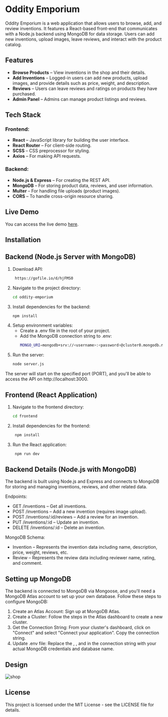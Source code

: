 # Oddity Emporium

Oddity Emporium is a web application that allows users to browse, add, and review inventions. It features a React-based front-end that communicates with a Node.js backend using MongoDB for data storage. Users can add new inventions, upload images, leave reviews, and interact with the product catalog.

## Features

- **Browse Products** – View inventions in the shop and their details.
- **Add Inventions** – Logged-in users can add new products, upload images, and provide details such as price, weight, and description.
- **Reviews** – Users can leave reviews and ratings on products they have purchased.
- **Admin Panel** – Admins can manage product listings and reviews.

## Tech Stack

### Frontend:
- **React** – JavaScript library for building the user interface.
- **React Router** – For client-side routing.
- **SCSS** – CSS preprocessor for styling.
- **Axios** – For making API requests.

### Backend:
- **Node.js & Express** – For creating the REST API.
- **MongoDB** – For storing product data, reviews, and user information.
- **Multer** – For handling file uploads (product images).
- **CORS** – To handle cross-origin resource sharing.

## Live Demo

You can access the live demo [here](https://oddityshop.netlify.app/).

## Installation

## Backend (Node.js Server with MongoDB)

1. Download API:
   ```bash
    https://gofile.io/d/hjFMS0
2. Navigate to the project directory:
   ```bash
   cd oddity-emporium
3. Install dependencies for the backend:
   ```bash
   npm install
4. Setup environment variables:
   * Create a .env file in the root of your project.
   * Add the MongoDB connection string to .env:
     ```bash
     MONGO_URI=mongodb+srv://<username>:<password>@cluster0.mongodb.net/oddity-emporium
5. Run the server:
   ```bash
   node server.js
The server will start on the specified port (PORT), and you'll be able to access the API on http://localhost:3000.

## Frontend (React Application)

1. Navigate to the frontend directory:
    ```bash
    cd frontend
2. Install dependencies for the frontend:
   ```bash
    npm install
3. Run the React application:
   ```bash
    npm run dev

## Backend Details (Node.js with MongoDB)

The backend is built using Node.js and Express and connects to MongoDB for storing and managing inventions, reviews, and other related data.

Endpoints:
* GET /inventions – Get all inventions.
* POST /inventions – Add a new invention (requires image upload).
* POST /inventions/:id/reviews – Add a review for an invention.
* PUT /inventions/:id – Update an invention.
* DELETE /inventions/:id – Delete an invention.

MongoDB Schema:
* Invention – Represents the invention data including name, description, price, weight, reviews, etc.
* Review – Represents the review data including reviewer name, rating, and comment.

## Setting up MongoDB

The backend is connected to MongoDB via Mongoose, and you'll need a MongoDB Atlas account to set up your own database. Follow these steps to configure MongoDB:

1. Create an Atlas Account: Sign up at MongoDB Atlas.
2. Create a Cluster: Follow the steps in the Atlas dashboard to create a new cluster.
3. Get the Connection String: From your cluster's dashboard, click on "Connect" and select "Connect your application". Copy the connection string.
4. Update .env file: Replace the <username>, <password>, and <dbname> in the connection string with your actual MongoDB credentials and database name.

## Design

![shop](https://github.com/user-attachments/assets/6f469a53-4a81-4cb0-b093-2470326a67b2)

## License
This project is licensed under the MIT License - see the LICENSE file for details.
